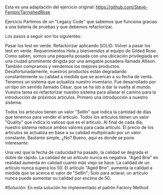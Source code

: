 Esta es una adaptación del ejercicio original: https://github.com/Steve-Fenton/TarnishedRose

Ejercicio
Partimos de un "Legacy Code" que sabemos que funciona gracias a una bateria de pruebas y que debemos refactorizar.

Los pasos a seguir son los siguientes:

Pasar los test en verde.
Refactorizar aplicando SOLID.
Volver a pasar los test en verde.
Requerimientos
Hola y bienvenidos al equipo de Gilded Rose. Como saben, somos una pequeña posada con una ubicación privilegiada en una ciudad prominente dirigida por una amigable posadera llamada Allison. También compramos y vendemos los mejores productos. Desafortunadamente, nuestros productos están degradando constantemente su calidad a medida que se acercan a su fecha de venta. Tenemos un sistema que actualiza nuestro inventario. Fue desarrollado por un tipo sin sentido llamado César, que se ha ido a dar la vuelta al mundo. Vuestra tarea es refactorizar nuestro sistema para allanar el camino para la introducción de próximos artículos. Primero una introducción a nuestro sistema:

Todos los artículos tienen un valor "SellIn" que indica la cantidad de días que tenemos para vender el artículo.
Todos los artículos tienen un valor "Quality" que indica lo valioso que es el artículo.
Al final de cada día, nuestro sistema reduce ambos valores para cada artículo.
El precio de los artículos se actualiza en base a su calidad multiplicado por un valor constante.
Bastante simple, ¿No? Bueno, aquí es donde se pone interesante:

Una vez que la fecha de caducidad ha pasado, la calidad se degrada el doble de rápido.
La calidad de un artículo nunca es negativa.
"Aged Brie" en realidad aumenta en calidad cuanto más viejo se hace.
La calidad de un artículo nunca supera los 50.
El artículo "Aged Brie", aumenta la calidad a medida que se acerca el valor de "SellIn";
Solo para aclarar, un artículo nunca puede aumentar su calidad por encima de 50.

#Solución:
En esta solución he implementado el patrón Factory Method
